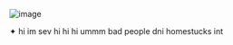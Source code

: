![image](https://github.com/user-attachments/assets/516ff678-0fa8-45a7-8d7b-34ae91ac2cde)

✦  hi im  sev hi hi hi ummm bad people dni homestucks int
